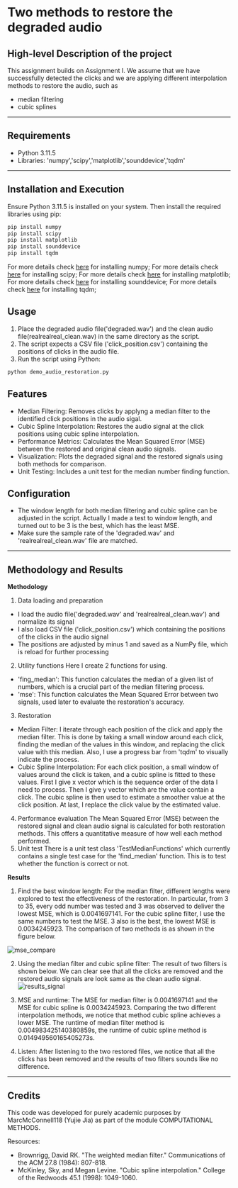 # Two methods to restore the degraded audio

## High-level Description of the project
This assignment builds on Assignment I. We assume that we have successfully detected the clicks and we are applying different interpolation methods to restore the audio, such as
- median filtering
- cubic splines
---
## Requirements
- Python 3.11.5
- Libraries: 'numpy','scipy','matplotlib','sounddevice','tqdm'
---

## Installation and Execution

Ensure Python 3.11.5 is installed on your system. Then install the required libraries using pip:
```sh                                 
pip install numpy
pip install scipy
pip install matplotlib
pip install sounddevice
pip install tqdm
```
For more details check [here](https://pypi.org/project/numpy/) for installing numpy;
For more details check [here](https://pypi.org/project/scipy/) for installing scipy;
For more details check [here](https://pypi.org/project/matplotlib/) for installing matplotlib;
For more details check [here](https://pypi.org/project/sounddevice/) for installing sounddevice;
For more details check [here](https://pypi.org/project/tqdm/) for installing tqdm;

## Usage
1. Place the degraded audio file('degraded.wav') and the clean audio file(realrealreal_clean.wav) in the same directory as the script.
2. The script expects a CSV file ('click_position.csv') containing the positions of clicks in the audio file.
3. Run the script using Python:
```sh
python demo_audio_restoration.py
```
## Features
- Median Filtering: Removes clicks by applyng a median filter to the identified click positions in the audio sigal.
- Cubic Spline Interpolation: Restores the audio signal at the click positions using cubic spline interpolation.
- Performance Metrics: Calculates the Mean Squared Error (MSE) between the restored and original clean audio signals.
- Visualization: Plots the degraded signal and the restored signals using both methods for comparison.
- Unit Testing: Includes a unit test for the median number finding function.

## Configuration
- The window length for both median filtering and cubic spline can be adjusted in the script. Actually I made a test to window length, and turned out to be 3 is the best, which has the least MSE.
- Make sure the sample rate of the 'degraded.wav' and 'realrealreal_clean.wav' file are matched.
---

## Methodology and Results

**Methodology**
1. Data loading and preparation
- I load the audio file('degraded.wav' and 'realrealreal_clean.wav') and normalize its signal
- I also load CSV file ('click_position.csv') which containing the positions of the clicks in the audio signal
- The positions are adjusted by minus 1 and saved as a NumPy file, which is reload for further processing
2. Utility functions
Here I create 2 functions for using.
- 'fing_median': This function calculates the median of a given list of numbers, which is a crucial part of the median filtering process.
- 'mse': This function calculates the Mean Squared Error between two signals, used later to evaluate the restoration's accuracy.
3. Restoration
- Median Filter: I iterate through each position of the click and apply the median filter. This is done by taking a small window around each click, finding the median of the values in this window, and replacing the click value with this median. Also, I use a progress bar from 'tqdm' to visually indicate the process.
- Cubic Spline Interpolation: For each click position, a small window of values around the click is taken, and a cubic spline is fitted to these values. First I give x vector which is the sequence order of the data I need to process. Then I give y vector which are the value contain a click. The cubic spline is then used to estimate a smoother value at the click position. At last, I replace the click value by the estimated value.
4. Performance evaluation
The Mean Squared Error (MSE) between the restored signal and clean audio signal is calculated for both restoration methods. This offers a quantitative measure of how well each method performed.
5. Unit test
There is a unit test class 'TestMedianFunctions' which currently contains a single test case for the 'find_median' function. This is to test whether the function is correct or not.

**Results**

1. Find the best window length:
   For the median filter, different lengths were explored to test the effectiveness of the restoration. In particular, from 3 to 35, every odd number was tested and 3 was observed to deliver the lowest MSE, which is 0.0041697141. 
   For the cubic spline filter, I use the same numbers to test the MSE. 3 also is the best, the lowest MSE is 0.0034245923. 
   The comparison of two methods is as shown in the figure below.

![mse_compare](https://i.imgur.com/ZsGPxHd.png)

2. Using the median filter and cubic spline filter:
   The result of two filters is shown below. We can clear see that all the clicks are removed and the restored audio signals are look same as the clean audio signal.
![results_signal](https://i.imgur.com/IYQprhE.png)

3. MSE and runtime:
  The MSE for median filter is 0.0041697141 and the MSE for cubic spline is 0.0034245923.
  Comparing the two different interpolation methods, we notice that method cubic spline achieves a lower MSE.
  The runtime of median filter method is 0.004983425140380859s, the runtime of cubic spline method is 0.014949560165405273s.

4. Listen:
   After listening to the two restored files, we notice that all the clicks has been removed and the results of two filters sounds like no difference.

---
## Credits

This code was developed for purely academic purposes by MarcMcConnell118 (Yujie Jia) as part of the module COMPUTATIONAL METHODS.

Resources:
- Brownrigg, David RK. "The weighted median filter." Communications of the ACM 27.8 (1984): 807-818.
- McKinley, Sky, and Megan Levine. "Cubic spline interpolation." College of the Redwoods 45.1 (1998): 1049-1060.




